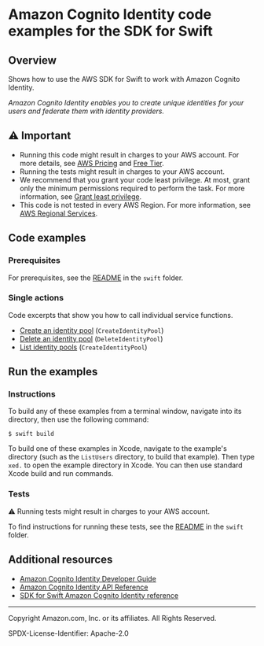 # Amazon Cognito Identity code examples for the SDK for Swift

## Overview

Shows how to use the AWS SDK for Swift to work with Amazon Cognito Identity.

<!--custom.overview.start-->
<!--custom.overview.end-->

_Amazon Cognito Identity enables you to create unique identities for your users and federate them with identity providers._

## ⚠ Important

* Running this code might result in charges to your AWS account. For more details, see [AWS Pricing](https://aws.amazon.com/pricing/) and [Free Tier](https://aws.amazon.com/free/).
* Running the tests might result in charges to your AWS account.
* We recommend that you grant your code least privilege. At most, grant only the minimum permissions required to perform the task. For more information, see [Grant least privilege](https://docs.aws.amazon.com/IAM/latest/UserGuide/best-practices.html#grant-least-privilege).
* This code is not tested in every AWS Region. For more information, see [AWS Regional Services](https://aws.amazon.com/about-aws/global-infrastructure/regional-product-services).

<!--custom.important.start-->
<!--custom.important.end-->

## Code examples

### Prerequisites

For prerequisites, see the [README](../../README.md#Prerequisites) in the `swift` folder.


<!--custom.prerequisites.start-->
<!--custom.prerequisites.end-->

### Single actions

Code excerpts that show you how to call individual service functions.

- [Create an identity pool](FindOrCreateIdentityPool/Sources/CognitoIdentityHandler/CognitoIdentityHandler.swift#L92) (`CreateIdentityPool`)
- [Delete an identity pool](FindOrCreateIdentityPool/Sources/CognitoIdentityHandler/CognitoIdentityHandler.swift#L114) (`DeleteIdentityPool`)
- [List identity pools](FindOrCreateIdentityPool/Sources/CognitoIdentityHandler/CognitoIdentityHandler.swift#L25) (`CreateIdentityPool`)


<!--custom.examples.start-->
<!--custom.examples.end-->

## Run the examples

### Instructions

To build any of these examples from a terminal window, navigate into its
directory, then use the following command:

```
$ swift build
```

To build one of these examples in Xcode, navigate to the example's directory
(such as the `ListUsers` directory, to build that example). Then type `xed.`
to open the example directory in Xcode. You can then use standard Xcode build
and run commands.

<!--custom.instructions.start-->
<!--custom.instructions.end-->



### Tests

⚠ Running tests might result in charges to your AWS account.


To find instructions for running these tests, see the [README](../../README.md#Tests)
in the `swift` folder.



<!--custom.tests.start-->
<!--custom.tests.end-->

## Additional resources

- [Amazon Cognito Identity Developer Guide](https://docs.aws.amazon.com/cognito/latest/developerguide/cognito-identity.html)
- [Amazon Cognito Identity API Reference](https://docs.aws.amazon.com/cognitoidentity/latest/APIReference/Welcome.html)
- [SDK for Swift Amazon Cognito Identity reference](https://awslabs.github.io/aws-sdk-swift/reference/0.x/AWSCognito-identity/Home)

<!--custom.resources.start-->
<!--custom.resources.end-->

---

Copyright Amazon.com, Inc. or its affiliates. All Rights Reserved.

SPDX-License-Identifier: Apache-2.0